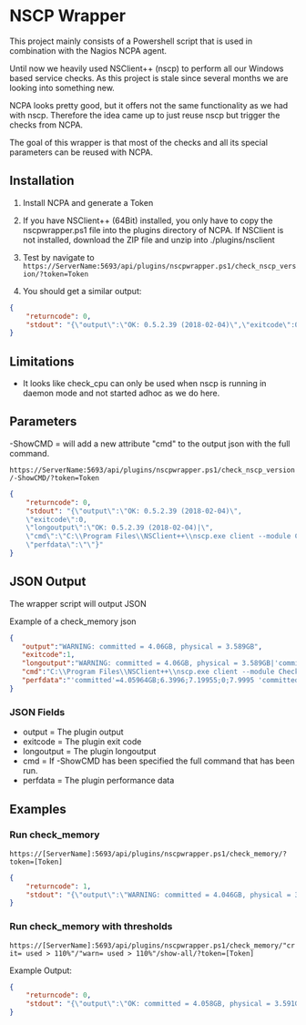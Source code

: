 # NSCP Wrapper

This project mainly consists of a Powershell script that is used in combination with the Nagios NCPA agent.

Until now we heavily used NSClient++ (nscp) to perform all our Windows based service checks. As this project is stale since several months we are looking into something new.

NCPA looks pretty good, but it offers not the same functionality as we had with nscp. Therefore the idea came up to just reuse nscp but trigger the checks from NCPA.

The goal of this wrapper is that most of the checks and all its special parameters can be reused with NCPA.

## Installation

1. Install NCPA and generate a Token

2. If you have NSClient++ (64Bit) installed, you only have to copy the nscpwrapper.ps1 file into the plugins directory of NCPA. If NSClient is not installed, download the ZIP file and unzip into ./plugins/nsclient

3. Test by navigate to ``https://ServerName:5693/api/plugins/nscpwrapper.ps1/check_nscp_version/?token=Token``

4. You should get a similar output:

```json
{
    "returncode": 0, 
    "stdout": "{\"output\":\"OK: 0.5.2.39 (2018-02-04)\",\"exitcode\":0,\"longoutput\":\"OK: 0.5.2.39 (2018-02-04)|\",\"perfdata\":\"\"}"
}
```

## Limitations

- It looks like check_cpu can only be used when nscp is running in daemon mode and not started adhoc as we do here.

## Parameters

-ShowCMD = will add a new attribute "cmd" to the output json with the full command.

``https://ServerName:5693/api/plugins/nscpwrapper.ps1/check_nscp_version/-ShowCMD/?token=Token``

```json
{
    "returncode": 0, 
    "stdout": "{\"output\":\"OK: 0.5.2.39 (2018-02-04)\",
    \"exitcode\":0,
    \"longoutput\":\"OK: 0.5.2.39 (2018-02-04)|\",
    \"cmd\":\"C:\\Program Files\\NSClient++\\nscp.exe client --module CheckNSCP --query check_nscp_version  --settings dummy\",
    \"perfdata\":\"\"}"
}
```

## JSON Output

The wrapper script will output JSON

Example of a check_memory json

```json
{
   "output":"WARNING: committed = 4.06GB, physical = 3.589GB",
   "exitcode":1,
   "longoutput":"WARNING: committed = 4.06GB, physical = 3.589GB|'committed'=4.05964GB;6.3996;7.19955;0;7.9995 'committed %'=51%;80;90;0;100 'physical'=3.58921GB;3.1996;3.59955;0;3.9995 'physical %'=90%;80;90;0;100",
   "cmd":"C:\\Program Files\\NSClient++\\nscp.exe client --module CheckSystem --query check_memory  --settings dummy",
   "perfdata":"'committed'=4.05964GB;6.3996;7.19955;0;7.9995 'committed %'=51%;80;90;0;100 'physical'=3.58921GB;3.1996;3.59955;0;3.9995 'physical %'=90%;80;90;0;100"
}
```

### JSON Fields

- output = The plugin output
- exitcode = The plugin exit code
- longoutput = The plugin longoutput
- cmd = If -ShowCMD has been specified the full command that has been run.
- perfdata = The plugin performance data

## Examples

### Run check_memory

``
https://[ServerName]:5693/api/plugins/nscpwrapper.ps1/check_memory/?token=[Token]
``

```json
{
    "returncode": 1, 
    "stdout": "{\"output\":\"WARNING: committed = 4.046GB, physical = 3.574GB\",\"exitcode\":1,\"longoutput\":\"WARNING: committed = 4.046GB, physical = 3.574GB|'committed'=4.04589GB;6.3996;7.19955;0;7.9995 'committed %'=51%;80;90;0;100 'physical'=3.57409GB;3.1996;3.59955;0;3.9995 'physical %'=89%;80;90;0;100\",\"perfdata\":\"'committed'=4.04589GB;6.3996;7.19955;0;7.9995 'committed %'=51%;80;90;0;100 'physical'=3.57409GB;3.1996;3.59955;0;3.9995 'physical %'=89%;80;90;0;100\"}"
}
```

### Run check_memory with thresholds

``
https://[ServerName]:5693/api/plugins/nscpwrapper.ps1/check_memory/"crit= used > 110%"/"warn= used > 110%"/show-all/?token=[Token]
``

Example Output:

```json
{
    "returncode": 0, 
    "stdout": "{\"output\":\"OK: committed = 4.058GB, physical = 3.591GB\",\"exitcode\":0,\"longoutput\":\"OK: committed = 4.058GB, physical = 3.591GB|'committed'=4.05768GB;8.79945;8.79945;0;7.9995 'committed %'=51%;110;110;0;100 'physical'=3.59069GB;4.39945;4.39945;0;3.9995 'physical %'=90%;110;110;0;100\",\"perfdata\":\"'committed'=4.05768GB;8.79945;8.79945;0;7.9995 'committed %'=51%;110;110;0;100 'physical'=3.59069GB;4.39945;4.39945;0;3.9995 'physical %'=90%;110;110;0;100\"}"
}
```

